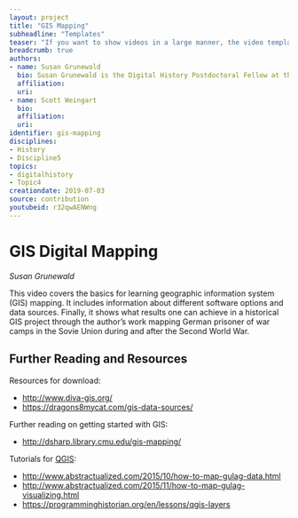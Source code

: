 ```yaml
---
layout: project
title: "GIS Mapping"
subheadline: "Templates"
teaser: "If you want to show videos in a large manner, the video template is the right choice."
breadcrumb: true
authors: 
- name: Susan Grunewald
  bio: Susan Grunewald is the Digital History Postdoctoral Fellow at the University of Pittsburgh’s World History Center. She received her PhD from Carnegie Mellon University, where she was a two-time A.W. Mellon Fellow in Digital Humanities. Her research focuses on Soviet history, particularly German prisoners of war in the USSR during and after the Second World War.
  affiliation:
  uri:
- name: Scott Weingart
  bio:
  affiliation:
  uri:
identifier: gis-mapping
disciplines: 
- History
- Discipline5
topics:
- digitalhistory
- Topic4
creationdate: 2019-07-03
source: contribution
youtubeid: r32qwAENWng
---
```

# GIS Digital Mapping
*Susan Grunewald*

This video covers the basics for learning geographic information system (GIS) mapping. It includes information about different software options and data sources. Finally, it shows what results one can achieve in a historical GIS project through the author’s work mapping German prisoner of war camps in the Sovie Union during and after the Second World War. 

## Further Reading and Resources

Resources for download:
  - http://www.diva-gis.org/
  - https://dragons8mycat.com/gis-data-sources/

Further reading on getting started with GIS:
  - http://dsharp.library.cmu.edu/gis-mapping/

Tutorials for [QGIS](https://www.qgis.org/en/site/):
  - http://www.abstractualized.com/2015/10/how-to-map-gulag-data.html
  - http://www.abstractualized.com/2015/11/how-to-map-gulag-visualizing.html
  - https://programminghistorian.org/en/lessons/qgis-layers